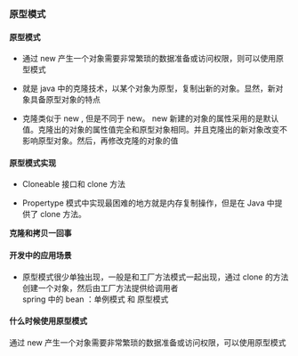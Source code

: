### 原型模式

#### 原型模式

- 通过 new 产生一个对象需要非常繁琐的数据准备或访问权限，则可以使用原型模式

- 就是 java 中的克隆技术，以某个对象为原型，复制出新的对象。显然，新对象具备原型对象的特点

- 克隆类似于 new , 但是不同于 new。 new 新建的对象的属性采用的是默认值。克隆出的对象的属性值完全和原型对象相同。并且克隆出的新对象改变不影响原型对象。然后，再修改克隆的对象的值

#### 原型模式实现

- Cloneable 接口和 clone 方法

- Propertype 模式中实现最困难的地方就是内存复制操作，但是在 Java 中提供了 clone 方法。

**克隆和拷贝一回事**

#### 开发中的应用场景

- 原型模式很少单独出现，一般是和工厂方法模式一起出现，通过 clone 的方法创建一个对象，然后由工厂方法提供给调用者	
	spring 中的 bean ：单例模式 和 原型模式
	
#### 什么时候使用原型模式

通过 new 产生一个对象需要非常繁琐的数据准备或访问权限，可以使用原型模式
